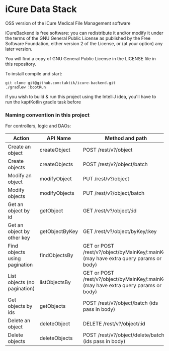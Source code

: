 # iCure Data Stack
OSS version of the iCure Medical File Management software

iCureBackend is free software: you can redistribute it and/or modify
it under the terms of the GNU General Public License as published by
the Free Software Foundation, either version 2 of the License, or
(at your option) any later version.

You will find a copy of GNU General Public License in the LICENSE file in this repository.

To install compile and start:

```
git clone git@github.com:taktik/icure-backend.git
./gradlew :bootRun
```

if you wish to build & run this project using the IntelliJ idea, you'll have to run the kaptKotlin gradle task before

### Naming convention in this project

For controllers, logic and DAOs:

| Action                        | API Name       | Method and path                                                                      |
|-------------------------------|----------------|--------------------------------------------------------------------------------------|
| Create an object              | createObject   | POST /rest/v?/object                                                                 |
| Create objects                | createObjects  | POST /rest/v?/object/batch                                                           |
| Modify an object              | modifyObject   | PUT /rest/v?/object                                                                  |
| Modify objects                | modifyObjects  | PUT /rest/v?/object/batch                                                            |
| Get an object by id           | getObject      | GET /rest/v?/object/:id                                                              |
| Get an object by other key    | getObjectByKey | GET /rest/v?/object/byKey/:key                                                       |
| Find objects using pagination | findObjectsBy  | GET or POST /rest/v?/object/byMainKey/:mainKey (may have extra query params or body) |
| List objects (no pagination)  | listObjectsBy  | GET or POST /rest/v?/object/byMainKey/:mainKey (may have extra query params or body) |
| Get objects by ids            | getObjects     | POST /rest/v?/object/batch (ids pass in body)                                        |
| Delete an object              | deleteObject   | DELETE /rest/v?/object/:id                                                           |
| Delete objects                | deleteObjects  | POST /rest/v?/object/delete/batch (ids pass in body)                                 |
